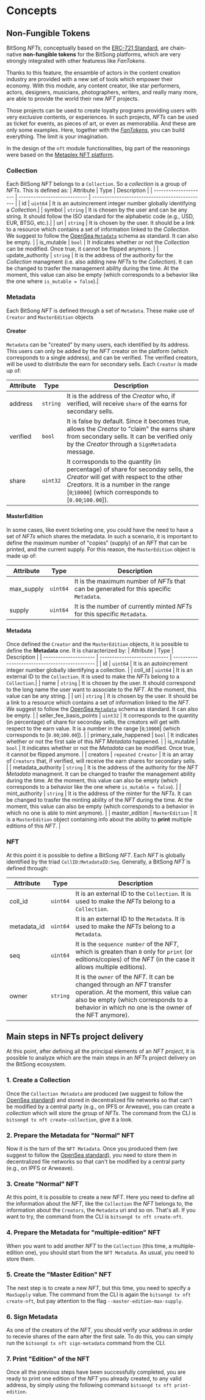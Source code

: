 <!--
order: 1
-->

# Concepts

## Non-Fungible Tokens

BitSong *NFTs*, conceptually based on the [ERC-721 Standard](https://ethereum.org/it/developers/docs/standards/tokens/erc-721), are chain-native **non-fungible tokens** for the BitSong platforms, which are very strongly integrated with other featuress like *FanTokens*.

Thanks to this feature, the ensamble of actors in the content creation industry are provided with a new set of tools which empower their economy. With this module, any content creator, like star performers, actors, designers, musicians, photographers, writers, and really many more, are able to provide the world their new *NFT* projects.

Those projects can be used to create loyalty programs providing users with very exclusive contents, or experiences. In such projects, *NFTs* can be used as ticket for events, as pieces of art, or even as memorabilia. And these are only some examples. Here, together with the [*FanTokens*](../../fantoken/spec/README.md), you can build everything. The limit is your imagination.

In the design of the `nft` module functionalities, big part of the reasonings were based on the [Metaplex NFT platform](https://docs.metaplex.com/architecture/deep_dive/overview).

### Collection
Each BitSong *NFT* belongs to a `Collection`. So a *collection* is a group of *NFTs*.
This is defined as:
| Attribute | Type | Description |
| --------------------- | ---------------------------- | ---------------------------------------------- |
| id | `uint64` | It is an autoincrement integer number globally identifying a *Collection*.|
| symbol | `string` | It is chosen by the user and can be any string. It should follow the ISO standard for the alphabetic code (e.g., USD, EUR, BTSG, etc.).|
| uri | `string` | It is chosen by the user. It should be a link to a resource which contains a set of information linked to the *Collection*. We suggest to follow the [OpenSea `Metadata`](https://docs.opensea.io/docs/contract-level-metadata) schema as standard. It can also be empty. |
| is_mutable | `bool` | It indicates whether or not the *Collection* can be modified. Once true, it cannot be flipped anymore. |
| update_authority | `string` |  It is the address of the authority for the *Collection* managment (i.e. also adding new *NFTs* to the *Collection*). It can be changed to trasfer the management ability during the time. At the moment, this value can also be empty (which corresponds to a behavior like the one where `is_mutable = false`).|

### Metadata
Each BitSong *NFT* is defined through a set of `Metadata`.
These make use of `Creator` and `MasterEdition` objects

#### Creator
`Metadata` can be "created" by many users, each identified by its address. This users can only be added by the *NFT* creator on the platform (which corresponds to a single address), and can be verified. The verified creators, will be used to distribute the earn for secondary sells.
Each `Creator` is made up of:

| Attribute | Type | Description |
| --------------------- | ---------------------------- | ---------------------------------------------- |
| address | `string` | It is the address of the *Creator* who, if verified, will receive `share` of the earns for secondary sells.|
| verified | `bool` | It is false by default. Since it becomes true, allows the *Creator* to "claim" the earns share from secondary sells. It can be verified only by the *Creator* through a `SignMetadata` message.|
| share | `uint32` | It corresponds to the quantity (in percentage) of share for seconday sells, the *Creator* will get with respect to the other *Creators*. It is a number in the range [`0`;`10000`] (which corresponds to [`0.00`;`100.00`]).|

#### MasterEdition
In some cases, like event ticketing one, you could have the need to have a set of *NFTs* which shares the metadata. In such a scenario, it is important to define the maximum number of "copies" (supply) of an *NFT* that can be printed, and the current supply. For this reason, the `MasterEdition` object is made up of:

| Attribute | Type | Description |
| --------------------- | ---------------------------- | ---------------------------------------------- |
| max_supply | `uint64` | It is the maximum number of *NFTs* that can be generated for this specific `Metadata`.|
| supply | `uint64` | It is the number of currently minted *NFTs* for this specific `Metadata`.|

#### Metadata
Once defined the `Creator` and the `MasterEdition` objects, it is possible to define the **Metadata** one. It is characterized by:
| Attribute | Type | Description |
| --------------------- | ---------------------------- | ---------------------------------------------- |
| id | `uint64` | It is an autoincrement integer number globally identifying a collection. |
| coll_id | `uint64` | It is an external ID to the `Collection`. It is used to make the *NFTs* belong to a `Collection`.|
| name | `string` | It is chosen by the user. It should correspond to the long name the user want to associate to the *NFT*. At the moment, this value can be any string. |
| uri | `string` | It is chosen by the user. It should be a link to a resource which contains a set of information linked to the *NFT*. We suggest to follow the [OpenSea `Metadata`](https://docs.opensea.io/docs/metadata-standards) schema as standard. It can also be empty. |
| seller_fee_basis_points | `uint32` | It corresponds to the quantity (in percentage) of share for seconday sells, the creators will get with respect to the earn value. It is a number in the range [`0`;`10000`] (which corresponds to [`0.00`;`100.00`]). |
| primary_sale_happened | `bool` | It indicates whether or not the first sale of this *NFT Metadata* happened. |
| is_mutable | `bool` | It indicates whether or not the *Metadata* can be modified. Once true, it cannot be flipped anymore. |
| creators | `repeated Creator` | It is an array of `Creators` that, if verified, will receive the earn shares for secondary sells. |
| metadata_authority | `string` | It is the address of the authority for the *NFT Metadata* managment. It can be changed to trasfer the management ability during the time. At the moment, this value can also be empty (which corresponds to a behavior like the one where `is_mutable = false`). |
| mint_authority | `string` | It is the address of the minter for the *NFTs*. It can be changed to trasfer the minting ability of the *NFT* during the time. At the moment, this value can also be empty (which corresponds to a behavior in which no one is able to mint anymore). |
| master_edition | `MasterEdition` | It is a `MasterEdition` object containing info about the ability to **print** multiple editions of this *NFT*. |

### NFT
At this point it is possible to define a BitSong *NFT*. Each *NFT* is globally identified by the triad `CollID:MetadataID:Seq`. Generally, a BitSong *NFT* is defined through:

| Attribute | Type | Description |
| --------------------- | ---------------------------- | ---------------------------------------------- |
| coll_id | `uint64` | It is an external ID to the `Collection`. It is used to make the *NFTs* belong to a `Collection`.|
| metadata_id | `uint64` | It is an external ID to the `Metadata`. It is used to make the *NFTs* belong to a `Metadata`.|
| seq | `uint64` | It is the `sequence number` of the *NFT*, which is greaten than `0` only for `print` (or editions/copies) of the *NFT* (in the case it allows multiple editions).|
| owner | `string` | It is the `owner` of the *NFT*. It can be changed through an *NFT* transfer operation. At the moment, this value can also be empty (which corresponds to a behavior in which no one is the owner of the NFT anymore).|

## Main steps in NFTs project delivery

At this point, after defining all the principal elements of an *NFT project*, it is possible to analyze which are the main steps in an *NFTs* project delivery on the BitSong ecosystem.

### 1. Create a **Collection**
Once the `Collection Metadata` are produced (we suggest to follow the [OpenSea standard](https://docs.opensea.io/docs/contract-level-metadata)) and stored in decentralized file networks so that can't be modified by a central party (e.g., on IPFS or Arweave), you can create a *collection* which will store the group of *NFTs*. The command from the CLI is `bitsongd tx nft create-collection`, give it a look.

### 2. Prepare the **Metadata** for "Normal" NFT
Now it is the turn of the `NFT Metadata`. Once you produced them (we suggest to follow the [OpenSea standard](https://docs.opensea.io/docs/metadata-standard)), you need to store them in decentralized file networks so that can't be modified by a central party (e.g., on IPFS or Arweave).

### 3. Create "**Normal**" NFT
At this point, it is possible to create a new *NFT*. Here you need to define all the information about the *NFT*, like the `Collection` the *NFT* belongs to, the information about the `Creators`, the `Metadata` uri and so on. That's all.
If you want to try, the command from the CLI is `bitsongd tx nft create-nft`.

### 4. Prepare the **Metadata** for "multiple-edition" NFT
When you want to add another *NFT* to the `Collection` (this time, a multiple-edition one), you should start from the `NFT Metadata`. As usual, you need to store them.

### 5. Create the "**Master Edition**" NFT
The next step is to create a new *NFT*, but this time, you need to specify a `MaxSupply` value. The command from the CLI is again the `bitsongd tx nft create-nft`, but pay attention to the flag `--master-edition-max-supply`.

### 6. Sign **Metadata** 
As one of the creators of the *NFT*, you should verify your address in order to recevie shares of the earn after the first sale. To do this, you can simply run the `bitsongd tx nft sign-metadata` command from the CLI.

### 7. Print "**Edition**" of the NFT
Once all the previous steps have been successfully completed, you are ready to print one edition of the *NFT* you already created, to any valid address, by simply using the following command `bitsongd tx nft print-edition`.